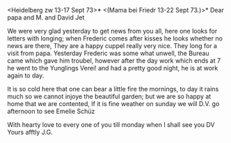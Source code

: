  <Heidelberg zw 13-17 Sept 73>*
 <(Mama bei Friedr 13-22 Sept 73.)>*
Dear papa and M. and David Jet

We were very glad yesterday to get news from you all, here one looks for letters with longing; when Frederic comes after kisses he looks whether no news are there, They are a happy cuppel really very nice. They long for a visit from papa. Yesterday Frederic was some what unwell, the Bureau came which gave him troubel, however after the day work which ends at 7 he went to the Yunglings Verei! and had a pretty good night, he is at work again to day.

It is so cold here that one can bear a little fire the mornings, to day it rains much so we cannot injoye the beautiful garden; but we are so happy at home that we are contented, If it is fine weather on sunday we will D.V. go afternoon to see Emelie Schüz

With hearty love to every one of you till monday when I shall see you DV  Yours afftly J.G.
